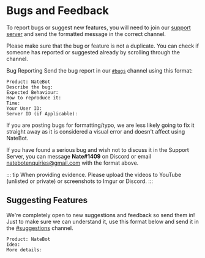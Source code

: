 # Bugs and Feedback

To report bugs or suggest new features, you will need to join our [support server](https://discord.gg/cmUFubKUtu) and send the formatted message in the correct channel.

Please make sure that the bug or feature is not a duplicate. You can check if someone has reported or suggested already by scrolling through the channel.

Bug Reporting
Send the bug report in our [`#bugs`](https://discord.com/channels/602830493536223232/602831375472787491/810287803790393374) channel using this format:

```:no-line-numbers
Product: NateBot
Describe the bug: 
Expected Behaviour: 
How to reproduce it: 
Time: 
Your User ID: 
Server ID (if Applicable):
```

If you are posting bugs for formatting/typo, we are less likely going to fix it straight away as it is considered a visual error and doesn't affect using NateBot.

If you have found a serious bug and wish not to discuss it in the Support Server, you can message **Nate#1409** on Discord or email [natebotenquiries@gmail.com](mailto:natebotenquiries@gmail.com) with the format above.

::: tip
When providing evidence. Please upload the videos to YouTube (unlisted or private) or screenshots to Imgur or Discord. 
:::

## Suggesting Features
We're completely open to new suggestions and feedback so send them in! Just to make sure we can understand it, use this format below and send it in the [#suggestions](https://discord.com/channels/602830493536223232/602831352244731917/810288674885337108) channel.

```:no-line-numbers
Product: NateBot 
Idea: 
More details:
```